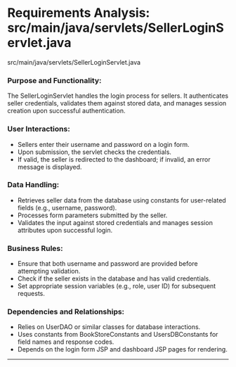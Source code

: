 # Requirements Analysis: src/main/java/servlets/SellerLoginServlet.java

src/main/java/servlets/SellerLoginServlet.java
### Purpose and Functionality:
The SellerLoginServlet handles the login process for sellers. It authenticates seller credentials, validates them against stored data, and manages session creation upon successful authentication.

### User Interactions:
- Sellers enter their username and password on a login form.
- Upon submission, the servlet checks the credentials.
- If valid, the seller is redirected to the dashboard; if invalid, an error message is displayed.

### Data Handling:
- Retrieves seller data from the database using constants for user-related fields (e.g., username, password).
- Processes form parameters submitted by the seller.
- Validates the input against stored credentials and manages session attributes upon successful login.

### Business Rules:
- Ensure that both username and password are provided before attempting validation.
- Check if the seller exists in the database and has valid credentials.
- Set appropriate session variables (e.g., role, user ID) for subsequent requests.

### Dependencies and Relationships:
- Relies on UserDAO or similar classes for database interactions.
- Uses constants from BookStoreConstants and UsersDBConstants for field names and response codes.
- Depends on the login form JSP and dashboard JSP pages for rendering.

---